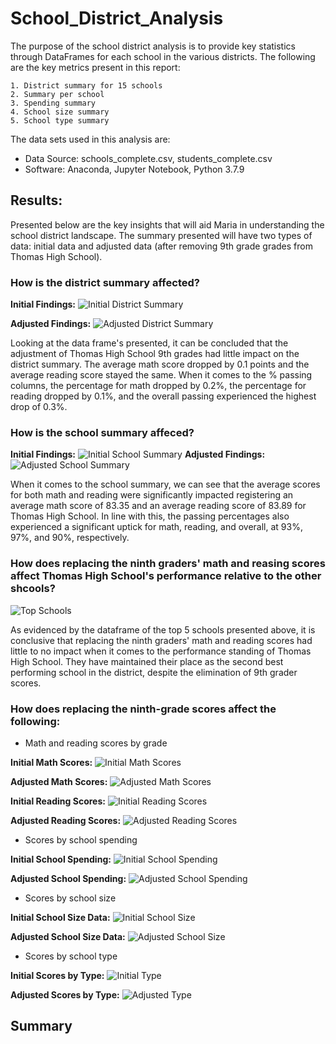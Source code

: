 # School_District_Analysis

The purpose of the school district analysis is to provide key statistics through DataFrames for each school in the various districts. The following are the key metrics present in this report:

    1. District summary for 15 schools
    2. Summary per school
    3. Spending summary 
    4. School size summary
    5. School type summary 

The data sets used in this analysis are:
- Data Source: schools_complete.csv, students_complete.csv
- Software: Anaconda, Jupyter Notebook, Python 3.7.9

## Results:
Presented below are the key insights that will aid Maria in understanding the school district landscape. The summary presented will have two types of data: initial data and adjusted data (after removing 9th grade grades from Thomas High School).

### How is the district summary affected?
__Initial Findings:__
![Initial District Summary](https://github.com/patrickryanpo/School_District_Analysis/blob/main/Resources/screenshots/district_summary_df_initial.png)

__Adjusted Findings:__
![Adjusted District Summary](https://github.com/patrickryanpo/School_District_Analysis/blob/main/Resources/screenshots/district_summary_df_adjusted.png)

Looking at the data frame's presented, it can be concluded that the adjustment of Thomas High School 9th grades had little impact on the district summary. The average math score dropped by 0.1 points and the average reading score stayed the same. When it comes to the % passing columns, the percentage for math dropped by 0.2%, the percentage for reading dropped by 0.1%, and the overall passing experienced the highest drop of 0.3%. 

### How is the school summary affeced?
__Initial Findings:__
![Initial School Summary](https://github.com/patrickryanpo/School_District_Analysis/blob/main/Resources/screenshots/per_school_summary_df_initial.png)
__Adjusted Findings:__
![Adjusted School Summary](https://github.com/patrickryanpo/School_District_Analysis/blob/main/Resources/screenshots/per_school_summary_df_adjusted.png)

When it comes to the school summary, we can see that the average scores for both math and reading were significantly impacted registering an average math score of 83.35 and an average reading score of 83.89 for Thomas High School. In line with this, the passing percentages also experienced a significant uptick for math, reading, and overall, at 93%, 97%, and 90%, respectively. 

### How does replacing the ninth graders' math and reasing scores affect Thomas High School's performance relative to the other shcools?

![Top Schools](https://github.com/patrickryanpo/School_District_Analysis/blob/main/Resources/screenshots/top_schools.head_adjusted.png)

As evidenced by the dataframe of the top 5 schools presented above, it is conclusive that replacing the ninth graders' math and reading scores had little to no impact when it comes to the performance standing of Thomas High School. They have maintained their place as the second best performing school in the district, despite the elimination of 9th grader scores. 

### How does replacing the ninth-grade scores affect the following:

- Math and reading scores by grade

__Initial Math Scores:__
![Initial Math Scores](https://github.com/patrickryanpo/School_District_Analysis/blob/main/Resources/screenshots/per_grade_math_scores_initial.png)

__Adjusted Math Scores:__
![Adjusted Math Scores](https://github.com/patrickryanpo/School_District_Analysis/blob/main/Resources/screenshots/per_grade_math_scores_adjusted.png)

__Initial Reading Scores:__
![Initial Reading Scores](https://github.com/patrickryanpo/School_District_Analysis/blob/main/Resources/screenshots/per_grade_reading_scores_initial.png)

__Adjusted Reading Scores:__
![Adjusted Reading Scores](https://github.com/patrickryanpo/School_District_Analysis/blob/main/Resources/screenshots/per_grade_reading_scores_adjusted.png)

- Scores by school spending

__Initial School Spending:__
![Initial School Spending](https://github.com/patrickryanpo/School_District_Analysis/blob/main/Resources/screenshots/spending_summary_sf_initial.png)


__Adjusted School Spending:__
![Adjusted School Spending](https://github.com/patrickryanpo/School_District_Analysis/blob/main/Resources/screenshots/spending_summary_df_adjusted.png)

- Scores by school size

__Initial School Size Data:__
![Initial School Size](https://github.com/patrickryanpo/School_District_Analysis/blob/main/Resources/screenshots/size_summary_df_initial.png)

__Adjusted School Size Data:__
![Adjusted School Size](https://github.com/patrickryanpo/School_District_Analysis/blob/main/Resources/screenshots/size_summary_df_adjusted.png)

- Scores by school type

__Initial Scores by Type:__
![Initial Type](https://github.com/patrickryanpo/School_District_Analysis/blob/main/Resources/screenshots/type_summary_initial.png)

__Adjusted Scores by Type:__
![Adjusted Type](https://github.com/patrickryanpo/School_District_Analysis/blob/main/Resources/screenshots/type_summary_df_adjusted.png)

## Summary 